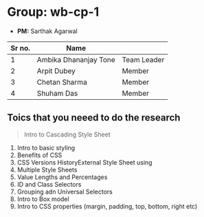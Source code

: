 # Group: wb-cp-1

* **PM:** Sarthak Agarwal

|Sr no.|Name||
|-|-|-|
|1|Ambika Dhananjay Tone| Team Leader|
|2|Arpit Dubey|Member|
|3|Chetan Sharma|Member|
|4|Shuham Das|Member|

## Toics that you neeed to do the research

> Intro to Cascading Style Sheet

1. Intro to basic styling
2.  Benefits of CSS
3.  CSS Versions HistoryExternal Style Sheet using <link>
3.  Multiple Style Sheets
4.  Value Lengths and Percentages
5.  ID and Class Selectors
6.  Grouping adn Universal Selectors
7.  Intro to Box model
8.  Intro to CSS properties (margin, padding, top, bottom, right etc)
